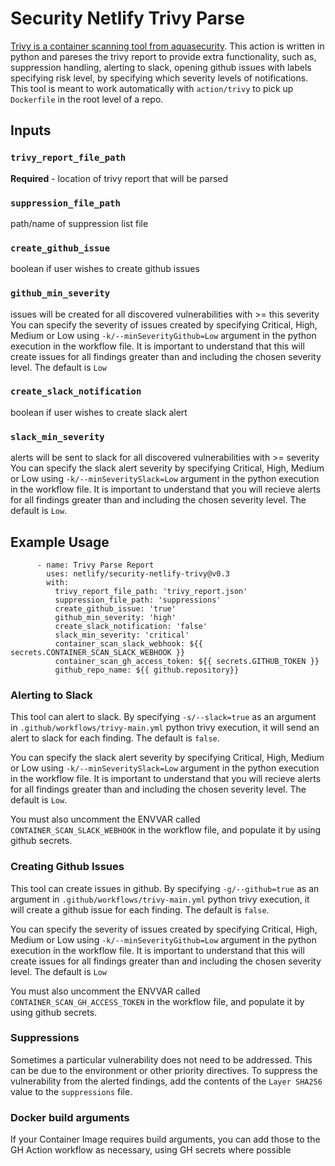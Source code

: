 # Security Netlify Trivy Parse
[Trivy is a container scanning tool from aquasecurity](https://github.com/aquasecurity/trivy). This action is written in python and pareses the trivy report to provide extra functionality, such as, suppression handling, alerting to slack, opening github issues with labels specifying risk level, by specifying which severity levels of notifications. This tool is meant to work automatically with `action/trivy` to pick up `Dockerfile` in the root level of a repo. 

## Inputs

### `trivy_report_file_path`

**Required** - location of trivy report that will be parsed

### `suppression_file_path` 

path/name of suppression list file

### `create_github_issue`

boolean if user wishes to create github issues

### `github_min_severity`

issues will be created for all discovered vulnerabilities with >= this severity
You can specify the severity of issues created by specifying Critical, High, Medium or Low using `-k/--minSeverityGithub=Low` argument in the python execution in the workflow file. It is important to understand that this will create issues for all findings greater than and including the chosen severity level.  The default is `Low`

### `create_slack_notification` 

boolean if user wishes to create slack alert

### `slack_min_severity`

alerts will be sent to slack for all discovered vulnerabilities with >= severity
You can specify the slack alert severity by specifying Critical, High, Medium or Low using `-k/--minSeveritySlack=Low` argument in the python execution in the workflow file. It is important to understand that you will recieve alerts for all findings greater than and including the chosen severity level.  The default is `Low`.

## Example Usage 

```
      - name: Trivy Parse Report
        uses: netlify/security-netlify-trivy@v0.3
        with:
          trivy_report_file_path: 'trivy_report.json'
          suppression_file_path: 'suppressions'
          create_github_issue: 'true'
          github_min_severity: 'high'
          create_slack_notification: 'false'
          slack_min_severity: 'critical'
          container_scan_slack_webhook: ${{ secrets.CONTAINER_SCAN_SLACK_WEBHOOK }}
          container_scan_gh_access_token: ${{ secrets.GITHUB_TOKEN }}
          github_repo_name: ${{ github.repository}}
```


### Alerting to Slack
This tool can alert to slack. By specifying `-s/--slack=true` as an argument in `.github/workflows/trivy-main.yml` python trivy execution, it will send an alert to slack for each finding. The default is `false`.

You can specify the slack alert severity by specifying Critical, High, Medium or Low using `-k/--minSeveritySlack=Low` argument in the python execution in the workflow file. It is important to understand that you will recieve alerts for all findings greater than and including the chosen severity level.  The default is `Low`.

You must also uncomment the ENVVAR called `CONTAINER_SCAN_SLACK_WEBHOOK` in the workflow file, and populate it by using github secrets.

### Creating Github Issues
This tool can create issues in github. By specifying `-g/--github=true` as an argument in `.github/workflows/trivy-main.yml` python trivy execution, it will create a github issue for each finding. The default is `false`.

You can specify the severity of issues created by specifying Critical, High, Medium or Low using `-k/--minSeverityGithub=Low` argument in the python execution in the workflow file. It is important to understand that this will create issues for all findings greater than and including the chosen severity level.  The default is `Low`

You must also uncomment the ENVVAR called `CONTAINER_SCAN_GH_ACCESS_TOKEN` in the workflow file, and populate it by using github secrets.

### Suppressions
Sometimes a particular vulnerability does not need to be addressed. This can be due to the environment or other priority directives. To suppress the vulnerability from the alerted findings, add the contents of the `Layer SHA256` value to the `suppressions` file. 

### Docker build arguments
If your Container Image requires build arguments, you can add those to the GH Action workflow as necessary, using GH secrets where possible
